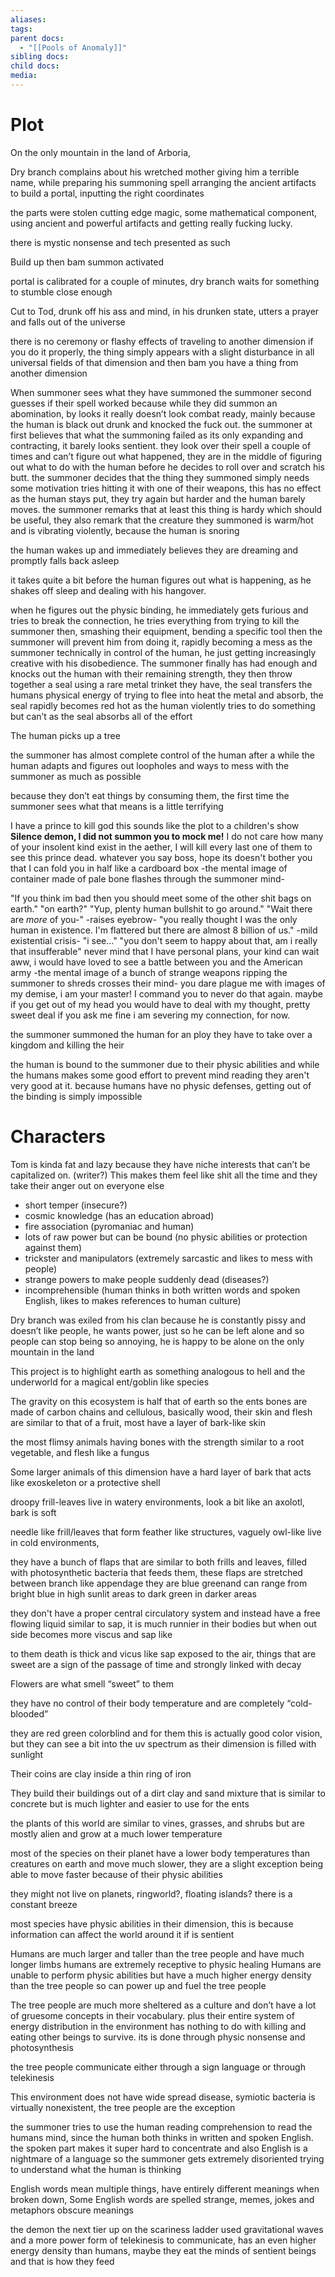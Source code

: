 ```yaml
---
aliases: 
tags: 
parent docs:
  - "[[Pools of Anomaly]]"
sibling docs: 
child docs: 
media:
---
```

# Plot

On the only mountain in the land of Arboria, 

Dry branch complains about his wretched mother giving him a terrible name, while preparing his summoning spell arranging the ancient artifacts to  build a portal, inputting the right coordinates

the parts were stolen cutting edge magic, some mathematical component, using ancient and powerful artifacts and getting really fucking lucky. 

there is mystic nonsense and tech presented as such 

Build up then bam summon activated 

portal is calibrated for a couple of minutes, dry branch waits for something to stumble close enough

Cut to Tod, drunk off his ass and mind, in his drunken state, utters a prayer and falls out of the universe 

there is no ceremony or flashy effects of traveling to another dimension if you do it properly, the thing simply appears with a slight disturbance in all universal fields of that dimension and then bam you have a thing from another dimension

When summoner sees what they have summoned the summoner second guesses if their spell worked because while they did summon an abomination, by looks it really doesn’t look combat ready, mainly because the human is black out drunk and knocked the fuck out. the summoner at first believes that what the summoning failed as its only expanding and contracting, it barely looks sentient. they look over their spell a couple of times and can’t figure out what happened, they are in the middle of figuring out what to do with the human before he decides to roll over and scratch his butt. the summoner decides that the thing they summoned simply needs some motivation tries hitting it with one of their weapons, this has no effect as the human stays put, they try again but harder and the human barely moves. the summoner remarks that at least this thing is hardy which should be useful, they also remark that the creature they summoned is warm/hot and is vibrating violently, because the human is snoring

the human wakes up and immediately believes they are dreaming and promptly falls back asleep

it takes quite a bit before the human figures out what is happening, as he shakes off sleep and dealing with his hangover. 

when he figures out the physic binding, he immediately gets furious and tries to break the connection, he tries everything from trying to kill the summoner then, smashing their equipment, bending a specific tool then the summoner will prevent him from doing it, rapidly becoming a mess as the summoner technically in control of the human, he just getting increasingly creative with his disobedience. The summoner finally has had enough and knocks out the human with their remaining strength, they then throw together a seal using a rare metal trinket they have, the seal transfers the humans physical energy of trying to flee into heat the metal and absorb, the seal rapidly becomes red hot as the human violently tries to do something but can’t as the seal absorbs all of the effort

The human picks up a tree

the summoner has almost complete control of the human after a while the human adapts and figures out loopholes and ways to mess with the summoner as much as possible 

because they don’t eat things by consuming them, the first time the summoner sees what that means is a little terrifying 

I have a prince to kill
god this sounds like the plot to a children's show
**Silence demon, I did not summon you to mock me!** I do not care how many of your insolent kind exist in the aether, I will kill every last one of them to see this prince dead. 
whatever you say boss, hope its doesn't bother you that I can fold you in half like a cardboard box
-the mental image of container made of pale bone flashes through the summoner mind- 

"If you think im bad then you should meet some of the other shit bags on earth."
"on earth?"
"Yup, plenty human bullshit to go around."
"Wait there are *more* of you-"
-raises eyebrow- "you really thought I was the only human in existence. I'm flattered but there are almost 8 billion of us."
-mild existential crisis- "i see..."
"you don't seem to happy about that, am i really that insufferable"
never mind that I have personal plans, your kind can wait
aww, i would have loved to see a battle between you and the American army
-the mental image of a bunch of strange weapons ripping the summoner to shreds crosses their mind- you dare plague me with images of my demise, i am your master! I command you to never do that again.
maybe if you get out of my head you would have to deal with my thought, pretty sweet deal if you ask me
fine i am severing my connection, for now. 

the summoner summoned the human for an ploy they have to take over a kingdom and killing the heir

the human is bound to the summoner due to their physic abilities and while the humans makes some good effort to prevent mind reading they aren't very good at it. because humans have no physic defenses, getting out of the binding is simply impossible 

# Characters

Tom is kinda fat and lazy because they have niche interests that can’t be capitalized on. (writer?) This makes them feel like shit all the time and they take their anger out on everyone else 

- short temper (insecure?)
- cosmic knowledge (has an education abroad)
- fire association (pyromaniac and human)
- lots of raw power but can be bound (no physic abilities or protection against them)
- trickster and manipulators (extremely sarcastic and likes to mess with people)
- strange powers to make people suddenly dead (diseases?)
- incomprehensible (human thinks in both written words and spoken English, likes to makes references to human culture)

Dry branch was exiled from his clan because he is constantly pissy and doesn’t like people, he wants power, just so he can be left alone and so people can stop being so annoying, he is happy to be alone on the only mountain in the land 

This project is to highlight earth as something analogous to hell and the underworld for a magical ent/goblin like species

The gravity on this ecosystem is half that of earth so the ents bones are made of carbon chains and cellulous, basically wood, their skin and flesh are similar to that of a fruit, most have a layer of bark-like skin 

the most flimsy animals having bones with the strength similar to a root vegetable, and flesh like a fungus

Some larger animals of this dimension have a hard layer of bark that acts like exoskeleton or a protective shell 

droopy frill-leaves live in watery environments, look a bit like an axolotl, bark is soft 

needle like frill/leaves that form feather like structures, vaguely owl-like live in cold environments, 

they have a bunch of flaps that are similar to both frills and leaves, filled with photosynthetic bacteria that feeds them, these flaps are stretched between branch like appendage they are blue greenand can range from bright blue in high sunlit areas to dark green in darker areas

they don't have a proper central circulatory system and instead have a free flowing liquid similar to sap, it is much runnier in their bodies but when out side becomes more viscus and sap like 

to them death is thick and vicus like sap exposed to the air, things that are sweet are a sign of the passage of time and strongly linked with decay 

Flowers are what smell “sweet” to them

they have no control of their body temperature and are completely “cold-blooded”

they are red green colorblind and for them this is actually good color vision, but they can see a bit into the uv spectrum as their dimension is filled with sunlight 

Their coins are clay inside a thin ring of iron 

They build their buildings out of a dirt clay and sand mixture that is similar to concrete but is much lighter and easier to use for the ents 

the plants of this world are similar to vines, grasses, and shrubs but are mostly alien and grow at a much lower temperature 

most of the species on their planet have a lower body temperatures than creatures on earth and move much slower, they are a slight exception being able to move faster because of their physic abilities

they might not live on planets, ringworld?, floating islands? there is a constant breeze 

most species have physic abilities in their dimension, this is because information can affect the world around it if is sentient

Humans are much larger and taller than the tree people and have much longer limbs 
humans are extremely receptive to physic healing
Humans are unable to perform physic abilities but have a much higher energy density than the tree people so can power up and fuel the tree people 

The tree people are much more sheltered as a culture and don’t have a lot of gruesome concepts in their vocabulary. plus their entire system of energy distribution in the environment has nothing to do with killing and eating other beings to survive. its is done through physic nonsense and photosynthesis

the tree people communicate either through a sign language or through telekinesis

This environment does not have wide spread disease, symiotic bacteria is virtually nonexistent, the tree people are the exception

the summoner tries to use the human reading comprehension to read the humans mind, since the human both thinks in written and spoken English. the spoken part makes it super hard to concentrate and also English is a nightmare of a language so the summoner gets extremely disoriented trying to understand what the human is thinking

English words mean multiple things, have entirely different meanings when broken down, Some English words are spelled strange, memes, jokes and metaphors obscure meanings 

the demon the next tier up on the scariness ladder used gravitational waves and a more power form of telekinesis to communicate, has an even higher energy density than humans, maybe they eat the minds of sentient beings and that is how they feed